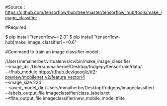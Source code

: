 #Source : https://github.com/tensorflow/hub/tree/master/tensorflow_hub/tools/make_image_classifier



#Required : 

$ pip install "tensorflow~=2.0"
$ pip install "tensorflow-hub[make_image_classifier]~=0.6"

#Command to train an image classifier model : 

/Users/mmalherbe/.virtualenvs/cv/bin/make_image_classifier  \
  --image_dir /Users/mmalherbe/Desktop/fridgepy/tensortrain/data/ \
  --tfhub_module https://tfhub.dev/google/tf2-preview/mobilenet_v2/feature_vector/4 \
  --image_size 224 \
  --saved_model_dir /Users/mmalherbe/Desktop/fridgepy/imageclassifier/ \
  --labels_output_file imageclassifier/class_labels.txt \
  --tflite_output_file imageclassifier/new_mobile_model.tflite
